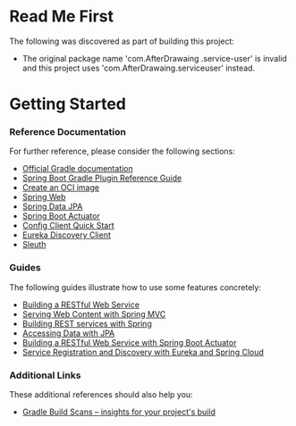 # Read Me First
The following was discovered as part of building this project:

* The original package name 'com.AfterDrawaing .service-user' is invalid and this project uses 'com.AfterDrawaing.serviceuser' instead.

# Getting Started

### Reference Documentation
For further reference, please consider the following sections:

* [Official Gradle documentation](https://docs.gradle.org)
* [Spring Boot Gradle Plugin Reference Guide](https://docs.spring.io/spring-boot/docs/2.6.5/gradle-plugin/reference/html/)
* [Create an OCI image](https://docs.spring.io/spring-boot/docs/2.6.5/gradle-plugin/reference/html/#build-image)
* [Spring Web](https://docs.spring.io/spring-boot/docs/2.6.5/reference/htmlsingle/#boot-features-developing-web-applications)
* [Spring Data JPA](https://docs.spring.io/spring-boot/docs/2.6.5/reference/htmlsingle/#boot-features-jpa-and-spring-data)
* [Spring Boot Actuator](https://docs.spring.io/spring-boot/docs/2.6.5/reference/htmlsingle/#production-ready)
* [Config Client Quick Start](https://docs.spring.io/spring-cloud-config/docs/current/reference/html/#_client_side_usage)
* [Eureka Discovery Client](https://docs.spring.io/spring-cloud-netflix/docs/current/reference/html/#service-discovery-eureka-clients)
* [Sleuth](https://docs.spring.io/spring-cloud-sleuth/docs/current/reference/htmlsingle/spring-cloud-sleuth.html)

### Guides
The following guides illustrate how to use some features concretely:

* [Building a RESTful Web Service](https://spring.io/guides/gs/rest-service/)
* [Serving Web Content with Spring MVC](https://spring.io/guides/gs/serving-web-content/)
* [Building REST services with Spring](https://spring.io/guides/tutorials/bookmarks/)
* [Accessing Data with JPA](https://spring.io/guides/gs/accessing-data-jpa/)
* [Building a RESTful Web Service with Spring Boot Actuator](https://spring.io/guides/gs/actuator-service/)
* [Service Registration and Discovery with Eureka and Spring Cloud](https://spring.io/guides/gs/service-registration-and-discovery/)

### Additional Links
These additional references should also help you:

* [Gradle Build Scans – insights for your project's build](https://scans.gradle.com#gradle)

